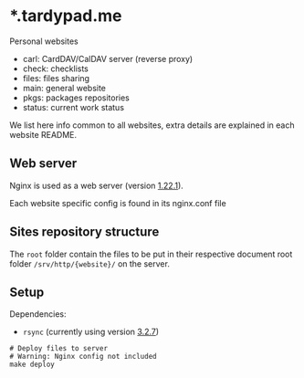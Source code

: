 # *.tardypad.me

Personal websites

- carl: CardDAV/CalDAV server (reverse proxy)
- check: checklists
- files: files sharing
- main: general website
- pkgs: packages repositories
- status: current work status

We list here info common to all websites, extra details are explained in each website README.

## Web server

Nginx is used as a web server
(version [1.22.1](http://hg.nginx.org/nginx/rev/release-1.22.1)).

Each website specific config is found in its nginx.conf file

## Sites repository structure

The `root` folder contain the files to be put in their respective document root
folder `/srv/http/{website}/` on the server.

## Setup

Dependencies:
- `rsync` (currently using version [3.2.7](https://git.samba.org/?p=rsync.git;a=tag;h=refs/tags/v3.2.7))

```shell
# Deploy files to server
# Warning: Nginx config not included
make deploy
```
